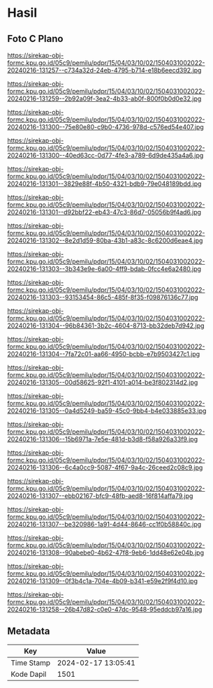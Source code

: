 # Hasil

## Foto C Plano

https://sirekap-obj-formc.kpu.go.id/05c9/pemilu/pdpr/15/04/03/10/02/1504031002022-20240216-131257--c734a32d-24eb-4795-b714-e18b6eecd392.jpg

https://sirekap-obj-formc.kpu.go.id/05c9/pemilu/pdpr/15/04/03/10/02/1504031002022-20240216-131259--2b92a09f-3ea2-4b33-ab0f-800f0b0d0e32.jpg

https://sirekap-obj-formc.kpu.go.id/05c9/pemilu/pdpr/15/04/03/10/02/1504031002022-20240216-131300--75e80e80-c9b0-4736-978d-c576ed54e407.jpg

https://sirekap-obj-formc.kpu.go.id/05c9/pemilu/pdpr/15/04/03/10/02/1504031002022-20240216-131300--40ed63cc-0d77-4fe3-a789-6d9de435a4a6.jpg

https://sirekap-obj-formc.kpu.go.id/05c9/pemilu/pdpr/15/04/03/10/02/1504031002022-20240216-131301--3829e88f-4b50-4321-bdb9-79e048189bdd.jpg

https://sirekap-obj-formc.kpu.go.id/05c9/pemilu/pdpr/15/04/03/10/02/1504031002022-20240216-131301--d92bbf22-eb43-47c3-86d7-05056b9f4ad6.jpg

https://sirekap-obj-formc.kpu.go.id/05c9/pemilu/pdpr/15/04/03/10/02/1504031002022-20240216-131302--8e2d1d59-80ba-43b1-a83c-8c6200d6eae4.jpg

https://sirekap-obj-formc.kpu.go.id/05c9/pemilu/pdpr/15/04/03/10/02/1504031002022-20240216-131303--3b343e9e-6a00-4ff9-bdab-0fcc4e6a2480.jpg

https://sirekap-obj-formc.kpu.go.id/05c9/pemilu/pdpr/15/04/03/10/02/1504031002022-20240216-131303--93153454-86c5-485f-8f35-f09876136c77.jpg

https://sirekap-obj-formc.kpu.go.id/05c9/pemilu/pdpr/15/04/03/10/02/1504031002022-20240216-131304--96b84361-3b2c-4604-8713-bb32deb7d942.jpg

https://sirekap-obj-formc.kpu.go.id/05c9/pemilu/pdpr/15/04/03/10/02/1504031002022-20240216-131304--7fa72c01-aa66-4950-bcbb-e7b9503427c1.jpg

https://sirekap-obj-formc.kpu.go.id/05c9/pemilu/pdpr/15/04/03/10/02/1504031002022-20240216-131305--00d58625-92f1-4101-a014-be3f802314d2.jpg

https://sirekap-obj-formc.kpu.go.id/05c9/pemilu/pdpr/15/04/03/10/02/1504031002022-20240216-131305--0a4d5249-ba59-45c0-9bb4-b4e033885e33.jpg

https://sirekap-obj-formc.kpu.go.id/05c9/pemilu/pdpr/15/04/03/10/02/1504031002022-20240216-131306--15b6971a-7e5e-481d-b3d8-f58a926a33f9.jpg

https://sirekap-obj-formc.kpu.go.id/05c9/pemilu/pdpr/15/04/03/10/02/1504031002022-20240216-131306--6c4a0cc9-5087-4f67-9a4c-26ceed2c08c9.jpg

https://sirekap-obj-formc.kpu.go.id/05c9/pemilu/pdpr/15/04/03/10/02/1504031002022-20240216-131307--ebb02167-bfc9-48fb-aed8-16f814affa79.jpg

https://sirekap-obj-formc.kpu.go.id/05c9/pemilu/pdpr/15/04/03/10/02/1504031002022-20240216-131307--be320986-1a91-4d44-8646-cc1f0b58840c.jpg

https://sirekap-obj-formc.kpu.go.id/05c9/pemilu/pdpr/15/04/03/10/02/1504031002022-20240216-131308--90abebe0-4b62-47f8-9eb6-1dd48e62e04b.jpg

https://sirekap-obj-formc.kpu.go.id/05c9/pemilu/pdpr/15/04/03/10/02/1504031002022-20240216-131309--0f3b4c1a-704e-4b09-b341-e59e2f9f4d10.jpg

https://sirekap-obj-formc.kpu.go.id/05c9/pemilu/pdpr/15/04/03/10/02/1504031002022-20240216-131258--26b47d82-c0e0-47dc-9548-95eddcb97a16.jpg


## Metadata

| Key        | Value               |
| ---------- | ------------------- |
| Time Stamp | 2024-02-17 13:05:41 |
| Kode Dapil | 1501                |



